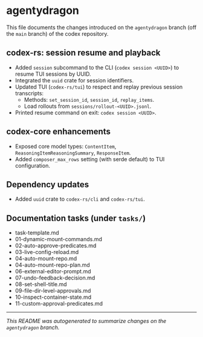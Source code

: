 # agentydragon

This file documents the changes introduced on the `agentydragon` branch
(off the `main` branch) of the codex repository.

## codex-rs: session resume and playback
- Added `session` subcommand to the CLI (`codex session <UUID>`) to resume TUI sessions by UUID.
- Integrated the `uuid` crate for session identifiers.
- Updated TUI (`codex-rs/tui`) to respect and replay previous session transcripts:
  - Methods: `set_session_id`, `session_id`, `replay_items`.
  - Load rollouts from `sessions/rollout-<UUID>.jsonl`.
- Printed resume command on exit: `codex session <UUID>`.

## codex-core enhancements
- Exposed core model types: `ContentItem`, `ReasoningItemReasoningSummary`, `ResponseItem`.
- Added `composer_max_rows` setting (with serde default) to TUI configuration.

## Dependency updates
- Added `uuid` crate to `codex-rs/cli` and `codex-rs/tui`.

## Documentation tasks (under `tasks/`)
- task-template.md
- 01-dynamic-mount-commands.md
- 02-auto-approve-predicates.md
- 03-live-config-reload.md
- 04-auto-mount-repo.md
- 04-auto-mount-repo-plan.md
- 06-external-editor-prompt.md
- 07-undo-feedback-decision.md
- 08-set-shell-title.md
- 09-file-dir-level-approvals.md
- 10-inspect-container-state.md
- 11-custom-approval-predicates.md

---

*This README was autogenerated to summarize changes on the `agentydragon` branch.*
